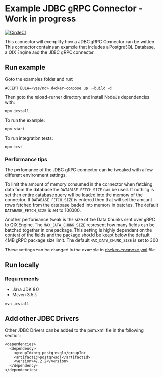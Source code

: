 # Example JDBC gRPC Connector - Work in progress

[![CircleCI](https://circleci.com/gh/qlik-oss/core-grpc-jdbc-connector.svg?style=shield)](https://circleci.com/gh/qlik-oss/core-grpc-jdbc-connector)

This connector will exemplify how a JDBC gRPC Connector can be written. This connector contains an example that includes a PostgreSQL Database, a QIX Engine and the JDBC gRPC connector.

## Run example

Goto the examples folder and run:
```
ACCEPT_EULA=<yes/no> docker-compose up --build -d
```

Then goto the reload-runner directory and install NodeJs dependencies with:

```
npm install
```

To run the example:

```
npm start
```

To run integration tests:
```
npm test
```

### Performance tips

The perfomance of the JDBC gRPC connector can be tweaked with a few different environment settings.

To limit the amount of memory consumed in the connector when fetching data from the database the `DATABASE_FETCH_SIZE` can be used.
If nothing is set then entire database query will be loaded into the memory of the connector.
If `DATABASE_FETCH_SIZE` is entered then that will set the amount rows fetched from the database loaded into memory in batches.
The default `DATABASE_FETCH_SIZE` is set to 100000.

Another performance tweak is the size of the Data Chunks sent over gRPC to QIX Engine.
The `MAX_DATA_CHUNK_SIZE` represent how many fields can be batched together in one package.
This setting is highly dependant on the content of the fields and the package should be keept below the default 4MB gRPC package size limit.
The default `MAX_DATA_CHUNK_SIZE` is set to 300

These settings can be changed in the example in [docker-compose.yml](/examples/docker-compose.yml) file.

## Run locally

### Requirements
- Java JDK 8.0
- Maven 3.5.3

```
mvn install
```

## Add other JDBC Drivers
Other JDBC Drivers can be added to the pom.xml file in the following section:

```
<dependencies>
  <dependency>
    <groupId>org.postgresql</groupId>
    <artifactId>postgresql</artifactId>
    <version>42.2.2</version>
  </dependency>
</dependencies>
```
